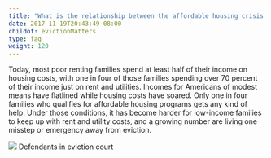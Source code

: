```yaml
---
title: "What is the relationship between the affordable housing crisis and the eviction epidemic?"
date: 2017-11-19T20:43:49-08:00
childof: evictionMatters
type: faq
weight: 120
---
```

Today, most poor renting families spend at least half of their income on housing costs, with one in four of those families spending over 70 percent of their income just on rent and utilities. Incomes for Americans of modest means have flatlined while housing costs have soared. Only one in four families who qualifies for affordable housing programs gets any kind of help. Under those conditions, it has become harder for low-income families to keep up with rent and utility costs, and a growing number are living one misstep or emergency away from eviction. 

<img src="/images/assets/defendants-eviction-court.jpg" />
<span class="subcopy ital">Defendants in eviction court</span>